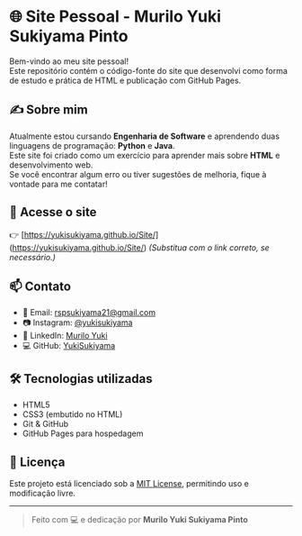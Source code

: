 # 🌐 Site Pessoal - Murilo Yuki Sukiyama Pinto

Bem-vindo ao meu site pessoal!  
Este repositório contém o código-fonte do site que desenvolvi como forma de estudo e prática de HTML e publicação com GitHub Pages.

## ✍️ Sobre mim

Atualmente estou cursando **Engenharia de Software** e aprendendo duas linguagens de programação: **Python** e **Java**.  
Este site foi criado como um exercício para aprender mais sobre **HTML** e desenvolvimento web.  
Se você encontrar algum erro ou tiver sugestões de melhoria, fique à vontade para me contatar!

## 🔗 Acesse o site

👉 [https://yukisukiyama.github.io/Site/] (https://yukisukiyama.github.io/Site/)
*(Substitua com o link correto, se necessário.)*

## 📫 Contato

- 📧 Email: rspsukiyama21@gmail.com  
- 📷 Instagram: [@yukisukiyama](https://www.instagram.com/yukisukiyama/)  
- 💼 LinkedIn: [Murilo Yuki](https://www.linkedin.com/in/murilo-yuki-168694359/)  
- 💻 GitHub: [YukiSukiyama](https://github.com/YukiSukiyama?tab=repositories)

## 🛠 Tecnologias utilizadas

- HTML5
- CSS3 (embutido no HTML)
- Git & GitHub
- GitHub Pages para hospedagem

## 📄 Licença

Este projeto está licenciado sob a [MIT License](LICENSE), permitindo uso e modificação livre.

---

> Feito com 💻 e dedicação por **Murilo Yuki Sukiyama Pinto**